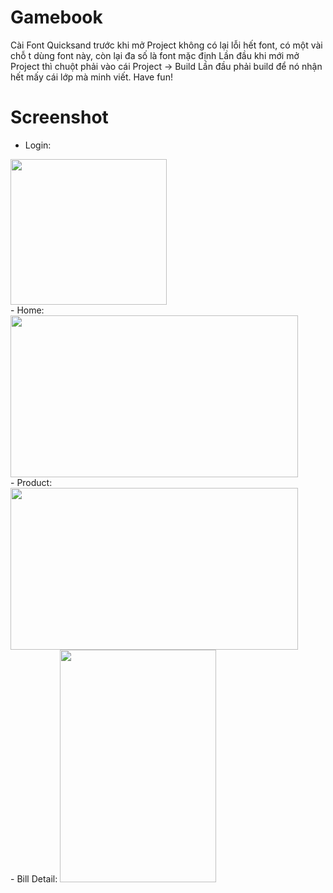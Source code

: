 # Gamebook
Cài Font Quicksand trước khi mở Project không có lại lỗi hết font, có một vài chỗ t dùng font này, còn lại đa số là font mặc định
Lần đầu khi mới mở Project thì chuột phải vào cái Project -> Build
Lần đầu phải build để nó nhận hết mấy cái lớp mà minh viết.
Have fun!
# Screenshot
   - Login:
<img src="https://user-images.githubusercontent.com/61280727/114650608-bfebc480-9d0c-11eb-9e12-770e61a97859.png" width="250" height="233" />
<br/>
   - Home:
<img src="https://user-images.githubusercontent.com/61280727/114650612-c1b58800-9d0c-11eb-9421-ce86eddc1ee2.png" width="460" height="259" />
<br/>
   - Product:
<img src="https://user-images.githubusercontent.com/61280727/114650614-c24e1e80-9d0c-11eb-8927-7a7b93caf1b1.png" width="460" height="259" />
<br/>
  - Bill Detail:
<img src="https://user-images.githubusercontent.com/61280727/114650622-c4b07880-9d0c-11eb-8ba4-37fc9ab11bcc.png" width="250" height="372" />
